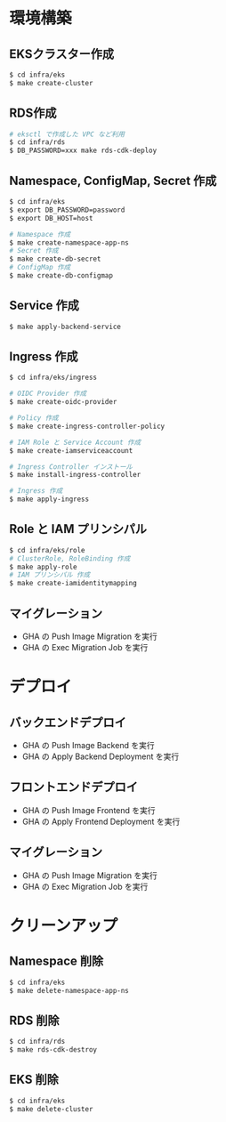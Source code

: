 # 環境構築

## EKSクラスター作成
```sh
$ cd infra/eks
$ make create-cluster
```

## RDS作成
```sh
# eksctl で作成した VPC など利用
$ cd infra/rds
$ DB_PASSWORD=xxx make rds-cdk-deploy
```

## Namespace, ConfigMap, Secret 作成
```sh
$ cd infra/eks
$ export DB_PASSWORD=password
$ export DB_HOST=host

# Namespace 作成
$ make create-namespace-app-ns
# Secret 作成
$ make create-db-secret
# ConfigMap 作成
$ make create-db-configmap
```

## Service 作成
```sh
$ make apply-backend-service
```

## Ingress 作成
```sh
$ cd infra/eks/ingress

# OIDC Provider 作成
$ make create-oidc-provider

# Policy 作成
$ make create-ingress-controller-policy

# IAM Role と Service Account 作成
$ make create-iamserviceaccount

# Ingress Controller インストール
$ make install-ingress-controller

# Ingress 作成
$ make apply-ingress
```

## Role と IAM プリンシパル
```sh
$ cd infra/eks/role
# ClusterRole, RoleBinding 作成
$ make apply-role
# IAM プリンシパル 作成
$ make create-iamidentitymapping
```

## マイグレーション
* GHA の Push Image Migration を実行
* GHA の Exec Migration Job を実行

# デプロイ

## バックエンドデプロイ
* GHA の Push Image Backend を実行
* GHA の Apply Backend Deployment を実行

## フロントエンドデプロイ
* GHA の Push Image Frontend を実行
* GHA の Apply Frontend Deployment を実行

## マイグレーション
* GHA の Push Image Migration を実行
* GHA の Exec Migration Job を実行

# クリーンアップ

## Namespace 削除
```sh
$ cd infra/eks
$ make delete-namespace-app-ns
```

## RDS 削除
```sh
$ cd infra/rds
$ make rds-cdk-destroy
```

## EKS 削除
```sh
$ cd infra/eks
$ make delete-cluster
```